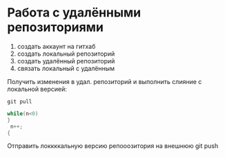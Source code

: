 # Работа с удалёнными репозиториями 
1. создать аккаунт на гитхаб
2. создать локальный репозиторий
3. создать удалённый репозиторий
4. связать локальный с удалённым

Получить изменения в удал. репозиторий и выполнить слияние с локальной версией:
```
git pull
```
```c#
while(n<0)
}
 n++;
{
```
Отправить локкккальную версию репооозитория на внешнюю git push